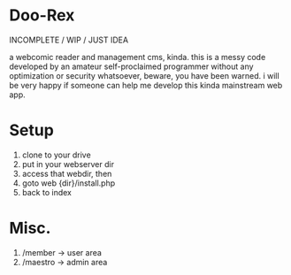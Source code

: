 # Doo-Rex

INCOMPLETE / WIP / JUST IDEA

a webcomic reader and management cms, kinda.
this is a messy code developed by an amateur self-proclaimed programmer without any optimization or security whatsoever, beware, you have been warned.
i will be very happy if someone can help me develop this kinda mainstream web app.

# Setup
1. clone to your drive
2. put in your webserver dir
3. access that webdir, then
4. goto web {dir}/install.php
5. back to index

# Misc.
1. /member -> user area
2. /maestro -> admin area
